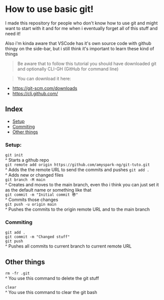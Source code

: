 # How to use basic git!

I made this repository for people who don't know how to use git and might want to start with it and for me when i eventually forget all of this stuff and need it!

Also i'm kinda aware that VSCode has it's own source code with github thingy on the side-bar, but i still think it's important to learn these kind of things 

> Be aware that to follow this tutorial you should have downloaded git and optionally CLI-GH (GitHub for command line)<br>

> You can download it here:
- https://git-scm.com/downloads
- https://cli.github.com/

## Index
- [Setup](#setup)
- [Commiting](#commiting)
- [Other things](#other-things)

### Setup:
`git init`<br>
^ Starts a github repo<br>
`git remote add origin https://github.com/amyspark-ng/git-tuto.git`<br>
^ Adds the the remote URL to send the commits and pushes
`git add .`<br>
^ Adds new or changed files<br>
`git branch -M main`<br>
^ Creates and moves to the main branch, even tho i think you can just set it as the default name or something like that<br>
`git commit -m "Initial commit 😎"`<br>
^ Commits those changes<br>
`git push -u origin main`<br>
^ Pushes the commits to the origin remote URL and to the main branch

### Commiting
`git add .`<br>
`git commit -m "Changed stuff"`<br>
`git push`<br>
^ Pushes all commits to current branch to current remote URL

## Other things
`rm -fr .git`<br>
^ You use this command to delete the git stuff<br>

`clear`<br>
^ You use this command to clear the git bash
